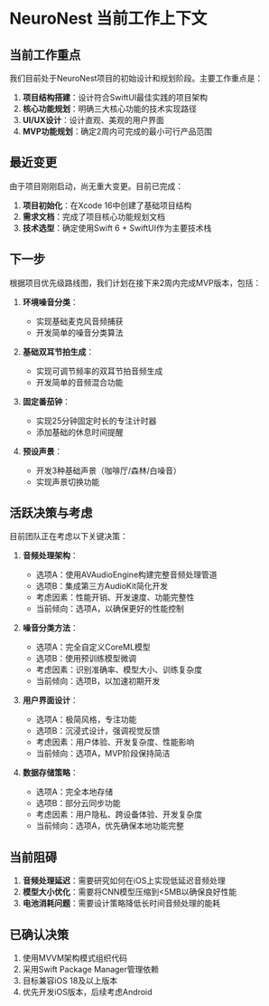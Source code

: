# NeuroNest 当前工作上下文

## 当前工作重点

我们目前处于NeuroNest项目的初始设计和规划阶段。主要工作重点是：

1. **项目结构搭建**：设计符合SwiftUI最佳实践的项目架构
2. **核心功能规划**：明确三大核心功能的技术实现路径
3. **UI/UX设计**：设计直观、美观的用户界面
4. **MVP功能规划**：确定2周内可完成的最小可行产品范围

## 最近变更

由于项目刚刚启动，尚无重大变更。目前已完成：

1. **项目初始化**：在Xcode 16中创建了基础项目结构
2. **需求文档**：完成了项目核心功能规划文档
3. **技术选型**：确定使用Swift 6 + SwiftUI作为主要技术栈

## 下一步

根据项目优先级路线图，我们计划在接下来2周内完成MVP版本，包括：

1. **环境噪音分类**：
   - 实现基础麦克风音频捕获
   - 开发简单的噪音分类算法

2. **基础双耳节拍生成**：
   - 实现可调节频率的双耳节拍音频生成
   - 开发简单的音频混合功能

3. **固定番茄钟**：
   - 实现25分钟固定时长的专注计时器
   - 添加基础的休息时间提醒

4. **预设声景**：
   - 开发3种基础声景（咖啡厅/森林/白噪音）
   - 实现声景切换功能

## 活跃决策与考虑

目前团队正在考虑以下关键决策：

1. **音频处理架构**：
   - 选项A：使用AVAudioEngine构建完整音频处理管道
   - 选项B：集成第三方AudioKit简化开发
   - 考虑因素：性能开销、开发速度、功能完整性
   - 当前倾向：选项A，以确保更好的性能控制

2. **噪音分类方法**：
   - 选项A：完全自定义CoreML模型
   - 选项B：使用预训练模型微调
   - 考虑因素：识别准确率、模型大小、训练复杂度
   - 当前倾向：选项B，以加速初期开发

3. **用户界面设计**：
   - 选项A：极简风格，专注功能
   - 选项B：沉浸式设计，强调视觉反馈
   - 考虑因素：用户体验、开发复杂度、性能影响
   - 当前倾向：选项A，MVP阶段保持简洁

4. **数据存储策略**：
   - 选项A：完全本地存储
   - 选项B：部分云同步功能
   - 考虑因素：用户隐私、跨设备体验、开发复杂度
   - 当前倾向：选项A，优先确保本地功能完整

## 当前阻碍

1. **音频处理延迟**：需要研究如何在iOS上实现低延迟音频处理
2. **模型大小优化**：需要将CNN模型压缩到<5MB以确保良好性能
3. **电池消耗问题**：需要设计策略降低长时间音频处理的能耗

## 已确认决策

1. 使用MVVM架构模式组织代码
2. 采用Swift Package Manager管理依赖
3. 目标兼容iOS 18及以上版本
4. 优先开发iOS版本，后续考虑Android 